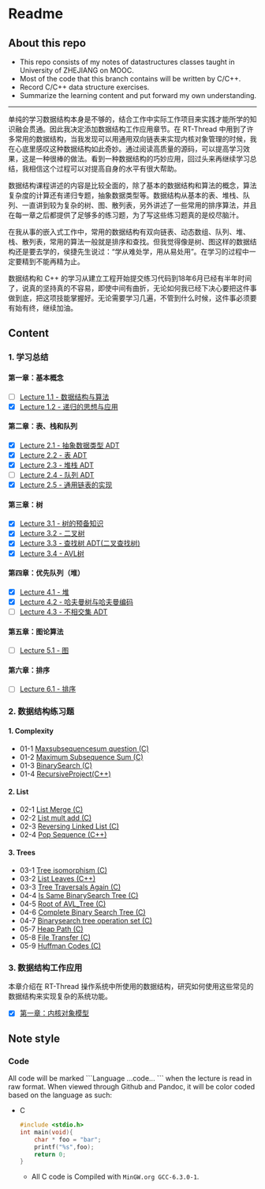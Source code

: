 # Readme

## About this repo

- This repo consists of my notes of datastructures classes taught in University of ZHEJIANG on MOOC.
- Most of the code that this branch contains will be written by C/C++.
- Record C/C++ data structure exercises.
- Summarize the learning content and put forward my own understanding.
___

单纯的学习数据结构本身是不够的，结合工作中实际工作项目来实践才能所学的知识融会贯通。因此我决定添加数据结构工作应用章节。在 RT-Thread 中用到了许多常用的数据结构，当我发现可以用通用双向链表来实现内核对象管理的时候，我在心底里感叹这种数据结构如此奇妙。通过阅读高质量的源码，可以提高学习效果，这是一种很棒的做法。看到一种数据结构的巧妙应用，回过头来再继续学习总结，我相信这个过程可以对提高自身的水平有很大帮助。

数据结构课程讲述的内容是比较全面的，除了基本的数据结构和算法的概念，算法复杂度的计算还有递归专题，抽象数据类型等。数据结构从基本的表、堆栈、队列、一直讲到较为复杂的树、图、散列表，另外讲述了一些常用的排序算法，并且在每一章之后都提供了足够多的练习题，为了写这些练习题真的是绞尽脑汁。

在我从事的嵌入式工作中，常用的数据结构有双向链表、动态数组、队列、堆、栈、散列表，常用的算法一般就是排序和查找。但我觉得像是树、图这样的数据结构还是要去学的，侯捷先生说过：“学从难处学，用从易处用”。在学习的过程中一定要精到不能再精为止。

数据结构和 C++ 的学习从建立工程开始提交练习代码到18年6月已经有半年时间了，说真的坚持真的不容易，即使中间有曲折，无论如何我已经下决心要把这件事做到底，把这项技能掌握好。无论需要学习几遍，不管到什么时候，这件事必须要有始有终，继续加油。

## Content

### 1. 学习总结
#### 第一章：基本概念
- [ ] [Lecture 1.1 - 数据结构与算法](./Lectures/Lecture-1.1-数据结构与算法.md)
- [x] [Lecture 1.2 - 递归的思想与应用](./Lectures/Lecture-1.2-递归的思想与应用.md)
#### 第二章：表、栈和队列
- [x] [Lecture 2.1 - 抽象数据类型 ADT](./Lectures/Lecture-2.1-抽象数据类型ADT.md)
- [x] [Lecture 2.2 - 表 ADT](./Lectures/Lecture-2.2-表ADT.md)
- [x] [Lecture 2.3 - 堆栈 ADT](./Lectures/Lecture-2.3-堆栈ADT.md)
- [ ] [Lecture 2.4 - 队列 ADT](./Lectures/Lecture-2.4-队列ADT.md)
- [x] [Lecture 2.5 - 通用链表的实现](./Lectures/Lecture-2.5-通用链表的实现.md)
#### 第三章：树
- [x] [Lecture 3.1 - 树的预备知识](./Lectures/Lecture-3.1-树的预备知识.md)
- [x] [Lecture 3.2 - 二叉树](./Lectures/Lecture-3.2-二叉树.md)
- [x] [Lecture 3.3 - 查找树 ADT(二叉查找树)](./Lectures/Lecture-3.3-查找树ADT(二叉查找树).md)
- [x] [Lecture 3.4 - AVL树](./Lectures/Lecture-3.4-AVL树.md)
#### 第四章：优先队列（堆）
- [x] [Lecture 4.1 - 堆](./Lectures/Lecture-4.1-堆.md)
- [x] [Lecture 4.2 - 哈夫曼树与哈夫曼编码](./Lectures/Lecture-4.2-哈夫曼树与哈夫曼编码.md)
- [ ] [Lecture 4.3 - 不相交集 ADT](./Lectures/Lecture-4.3-不相交集ADT.md)
#### 第五章：图论算法
- [ ] [Lecture 5.1 - 图](./Lectures/Lecture-4.1-堆.md)
#### 第六章：排序
- [ ] [Lecture 6.1 - 排序](./Lectures/Lecture-6.1-排序.md)

### 2. 数据结构练习题

#### 1. Complexity

* 01-1 [Maxsubsequencesum question (C)](./eclipse/DataStructuresCode/src/01_1_Maxsubsequencesum_question.cpp)
* 01-2 [Maximum Subsequence Sum (C)](./eclipse/DataStructuresCode/src/01_2_Maximum_Subsequence_Sum.cpp)
* 01-3 [BinarySearch (C)](./eclipse/DataStructuresCode/src/01_3_BinarySearch.cpp)
* 01-4 [RecursiveProject(C++)](./eclipse/DataStructuresCode/src/Project_01_recursive_function.cpp) 

#### 2. List

* 02-1 [List Merge (C)](./eclipse/DataStructuresCode/src/02_1_List_Merge.cpp)
* 02-2 [List mult add (C)](./eclipse/DataStructuresCode/src/02_2_list_mult_add.cpp)
* 02-3 [Reversing Linked List (C)](./eclipse/DataStructuresCode/src/02_3_Reversing_Linked_List.cpp)
* 02-4 [Pop Sequence (C++)](./eclipse/DataStructuresCode/src/02_4_Pop_Sequence.cpp)

#### 3. Trees

- 03-1 [Tree isomorphism (C)](./eclipse/DataStructuresCode/src/03_1_Tree_isomorphism.cpp)
- 03-2 [List Leaves (C++)](./eclipse/DataStructuresCode/src/03_2_List_Leaves.cpp)
- 03-3 [Tree Traversals Again (C)](./eclipse/DataStructuresCode/src/03_3_Tree_Traversals_Again.cpp)
- 04-4 [Is Same BinarySearch Tree (C)](./eclipse/DataStructuresCode/src/04_4_IsSameBinarySearchTree.cpp)
- 04-5 [Root of AVL_Tree (C)](./eclipse/DataStructuresCode/src/04_5_Root_of_AVL_Tree.cpp)
- 04-6 [Complete Binary Search Tree (C)](./eclipse/DataStructuresCode/src/04_6_Complete_Binary_Search_Tree.cpp)
- 04-7 [Binarysearch tree operation set (C)](./eclipse/DataStructuresCode/src/04_7_Binarysearch_tree_operation_set.cpp)
- 05-7 [Heap Path (C)](./eclipse/DataStructuresCode/src/05_7_heap_path.cpp)
- 05-8 [File Transfer (C)](./eclipse/DataStructuresCode/src/05_8_File_Transfer.cpp)
- 05-9 [Huffman Codes (C)](./eclipse/DataStructuresCode/src/05_9_Huffman_Codes.cpp)

### 3. 数据结构工作应用

本章介绍在 RT-Thread 操作系统中所使用的数据结构，研究如何使用这些常见的数据结构来实现复杂的系统功能。

- [x] [第一章：内核对象模型](./Lectures/rt-thread/1-内核对象模型.md)

## Note style

### Code

All code will be marked \`\`\`Language ...code... \`\`\` when the lecture is read in raw format. When viewed through Github and Pandoc, it will be color coded based on the language as such:

* C
    ```c
    #include <stdio.h>
    int main(void){
        char * foo = "bar";
        printf("%s",foo);
        return 0;
    }
    ```
  * All C code is Compiled with ```MinGW.org GCC-6.3.0-1```.

